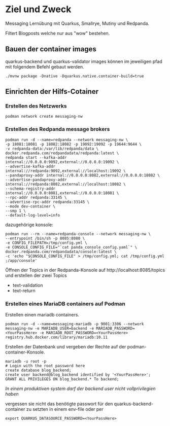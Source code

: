 # Ziel und Zweck

Messaging Lernübung mit Quarkus, Smallrye, Mutiny und Redpanda.

Filtert Blogposts welche nur aus "wow" bestehen.

## Bauen der container images

quarkus-backend und quarkus-validator images können im jeweiligen pfad mit folgendem Befehl gebaut werden.

```
./mvnw package -Dnative -Dquarkus.native.container-build=true
```

## Einrichten der Hilfs-Cotainer

### Erstellen des Netzwerks

```
podman network create messaging-nw
```

### Erstellen des Redpanda message brokers

```
podman run -d --name=redpanda --network messaging-nw \
-p 18081:18081 -p 18082:18082 -p 19092:19092 -p 19644:9644 \
-v redpanda-data:/var/lib/redpanda/data \
docker.redpanda.com/redpandadata/redpanda:latest \
redpanda start --kafka-addr internal://0.0.0.0:9092,external://0.0.0.0:19092 \
--advertise-kafka-addr internal://redpanda:9092,external://localhost:19092 \
--pandaproxy-addr internal://0.0.0.0:8082,external://0.0.0.0:18082 \
--advertise-pandaproxy-addr internal://redpanda:8082,external://localhost:18082 \
--schema-registry-addr internal://0.0.0.0:8081,external://0.0.0.0:18081 \
--rpc-addr redpanda:33145 \
--advertise-rpc-addr redpanda:33145 \
--mode dev-container \
--smp 1 \
--default-log-level=info
```

dazugehörige konsole:

```
podman run --rm --name=redpanda-console --network messaging-nw \
--entrypoint /bin/sh -p 8085:8080 \
-e CONFIG_FILEPATH=/tmp/config.yml \
-e CONSOLE_CONFIG_FILE="`cat panda_console_config.yaml`" \
docker.redpanda.com/redpandadata/console:latest \
-c 'echo "$CONSOLE_CONFIG_FILE" > /tmp/config.yml; cat /tmp/config.yml ;/app/console'
```

Öffnen der Topics in der Redpanda-Konsole auf http://localhost:8085/topics und erstellen der zwei Topics

- text-validation
- text-return

### Erstellen eines MariaDB containers auf Podman

Erstellen einen mariadb containers.

```
podman run -d --name=messaging-mariadb -p 9001:3306 --network messaging-nw -e MARIADB_USER=backend -e MARIADB_PASSWORD=<YourPassHere> -e MARIADB_ROOT_PASSWORD=<YourPassHere> registry.hub.docker.com/library/mariadb:10.11
```

Erstellen der Datenbank und vergeben der Rechte auf der podman-container-Konsole.

```
mariadb -u root -p
# Login with the root password here
create database blog_backend;
create user backend@blog_backend identified by '<YourPassHere>';
GRANT ALL PRIVILEGES ON blog_backend.* To backend;
```

*In einem produktiven system darf der backend user nicht vollprivilegien haben*

vergessen sie nicht das benötigte passwort für den quarkus-backend-container zu setzten in einem env-file oder per

```
export QUARKUS_DATASOURCE_PASSWORD=<YourPassHere>
```
